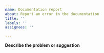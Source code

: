 ```yaml
---
name: Documentation report
about: Report an error in the documentation
title: ''
labels: ''
assignees: ''

---
```


**Describe the problem or suggestion**
<!-- Describe the problem and provide a URL to where you found it -->
<!-- If you've found a mistake and you know the answer, feel free to submit a pull request -->
